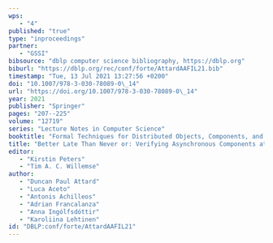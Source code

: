 ```yaml
---
wps: 
   - "4"
published: "true"
type: "inproceedings"
partner: 
   - "GSSI"
bibsource: "dblp computer science bibliography, https://dblp.org"
biburl: "https://dblp.org/rec/conf/forte/AttardAAFIL21.bib"
timestamp: "Tue, 13 Jul 2021 13:27:56 +0200"
doi: "10.1007/978-3-030-78089-0\_14"
url: "https://doi.org/10.1007/978-3-030-78089-0\_14"
year: 2021
publisher: "Springer"
pages: "207--225"
volume: "12719"
series: "Lecture Notes in Computer Science"
booktitle: "Formal Techniques for Distributed Objects, Components, and Systems - 41st {IFIP} {WG} 6.1 International Conference, {FORTE} 2021, Held as Part of the 16th International Federated Conference on Distributed Computing Techniques, DisCoTec 2021, Valletta, Malta, June 14-18, 2021, Proceedings"
title: "Better Late Than Never or: Verifying Asynchronous Components at Runtime"
editor: 
   - "Kirstin Peters"
   - "Tim A. C. Willemse"
author: 
   - "Duncan Paul Attard"
   - "Luca Aceto"
   - "Antonis Achilleos"
   - "Adrian Francalanza"
   - "Anna Ingólfsdóttir"
   - "Karoliina Lehtinen"
id: "DBLP:conf/forte/AttardAAFIL21"
---
```

